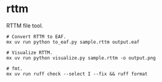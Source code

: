 # rttm

RTTM file tool.

```shell
# Convert RTTM to EAF.
mx uv run python to_eaf.py sample.rttm output.eaf

# Visualize RTTM.
mx uv run python visualize.py sample.rttm -o output.png

# fmt.
mx uv run ruff check --select I --fix && ruff format  
```
